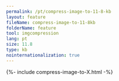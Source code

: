 ```yaml
---
permalink: /pt/compress-image-to-11-8-kb
layout: feature
fileName: compress-image-to-11-8kb
folderName: feature
tool: imgcompression
lang: pt
size: 11.8
type: kb
nointernationalization: true
---
```

{%- include compress-image-to-X.html -%}
      